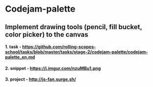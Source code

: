 # Codejam-palette
## Implement drawing tools (pencil, fill bucket, color picker) to the canvas

#### 1. task - https://github.com/rolling-scopes-school/tasks/blob/master/tasks/stage-2/codejam-palette/codejam-palette_en.md
#### 2. snippet - https://i.imgur.com/nzuMBu1.png
#### 3. project - http://js-fan.surge.sh/
